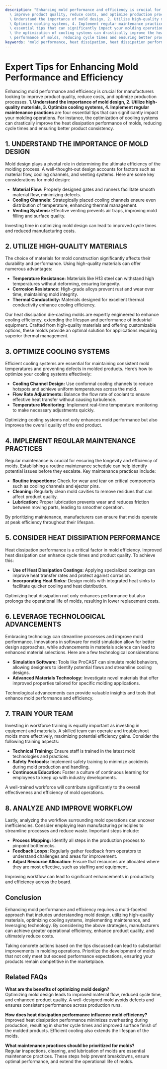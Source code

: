 ```yaml
---
description: "Enhancing mold performance and efficiency is crucial for manufacturers looking to\
  \ improve product quality, reduce costs, and optimize production processes. **1.\
  \ Understand the importance of mold design, 2. Utilize high-quality materials, 3.\
  \ Optimize cooling systems, 4. Implement regular maintenance practices** are four\
  \ essential tips that can significantly impact your molding operations. For instance,\
  \ the optimization of cooling systems can drastically improve the heat dissipation\
  \ performance of molds, reducing cycle times and ensuring better product consistency."
keywords: "mold performance, heat dissipation, heat dissipation performance, die casting process"
---
```

# Expert Tips for Enhancing Mold Performance and Efficiency

Enhancing mold performance and efficiency is crucial for manufacturers looking to improve product quality, reduce costs, and optimize production processes. **1. Understand the importance of mold design, 2. Utilize high-quality materials, 3. Optimize cooling systems, 4. Implement regular maintenance practices** are four essential tips that can significantly impact your molding operations. For instance, the optimization of cooling systems can drastically improve the heat dissipation performance of molds, reducing cycle times and ensuring better product consistency.

## 1. UNDERSTAND THE IMPORTANCE OF MOLD DESIGN

Mold design plays a pivotal role in determining the ultimate efficiency of the molding process. A well-thought-out design accounts for factors such as material flow, cooling channels, and venting systems. Here are some key considerations for mold design:

- **Material Flow:** Properly designed gates and runners facilitate smooth material flow, minimizing defects.
- **Cooling Channels:** Strategically placed cooling channels ensure even distribution of temperature, enhancing thermal management.
- **Venting Systems:** Effective venting prevents air traps, improving mold filling and surface quality.

Investing time in optimizing mold design can lead to improved cycle times and reduced manufacturing costs. 

## 2. UTILIZE HIGH-QUALITY MATERIALS

The choice of materials for mold construction significantly affects their durability and performance. Using high-quality materials can offer numerous advantages:

- **Temperature Resistance:** Materials like H13 steel can withstand high temperatures without deforming, ensuring longevity.
- **Corrosion Resistance:** High-grade alloys prevent rust and wear over time, maintaining mold integrity.
- **Thermal Conductivity:** Materials designed for excellent thermal conductivity enhance cooling efficiency.

Our heat dissipation die-casting molds are expertly engineered to enhance cooling efficiency, extending the lifespan and performance of industrial equipment. Crafted from high-quality materials and offering customizable options, these molds provide an optimal solution for applications requiring superior thermal management.

## 3. OPTIMIZE COOLING SYSTEMS

Efficient cooling systems are essential for maintaining consistent mold temperatures and preventing defects in molded products. Here’s how to optimize your cooling systems effectively:

- **Cooling Channel Design:** Use conformal cooling channels to reduce hotspots and achieve uniform temperatures across the mold.
- **Flow Rate Adjustments:** Balance the flow rate of coolant to ensure effective heat transfer without causing turbulence.
- **Temperature Monitoring:** Implement real-time temperature monitoring to make necessary adjustments quickly.

Optimizing cooling systems not only enhances mold performance but also improves the overall quality of the end product.

## 4. IMPLEMENT REGULAR MAINTENANCE PRACTICES

Regular maintenance is crucial for ensuring the longevity and efficiency of molds. Establishing a routine maintenance schedule can help identify potential issues before they escalate. Key maintenance practices include:

- **Routine inspections:** Check for wear and tear on critical components such as cooling channels and ejector pins.
- **Cleaning:** Regularly clean mold cavities to remove residues that can affect product quality.
- **Lubrication:** Proper lubrication prevents wear and reduces friction between moving parts, leading to smoother operation.

By prioritizing maintenance, manufacturers can ensure that molds operate at peak efficiency throughout their lifespan.

## 5. CONSIDER HEAT DISSIPATION PERFORMANCE

Heat dissipation performance is a critical factor in mold efficiency. Improved heat dissipation can enhance cycle times and product quality. To achieve this:

- **Use of Heat Dissipation Coatings:** Applying specialized coatings can improve heat transfer rates and protect against corrosion.
- **Incorporating Heat Sinks:** Design molds with integrated heat sinks to facilitate quicker cooling and heat distribution.

Optimizing heat dissipation not only enhances performance but also prolongs the operational life of molds, resulting in lower replacement costs.

## 6. LEVERAGE TECHNOLOGICAL ADVANCEMENTS

Embracing technology can streamline processes and improve mold performance. Innovations in software for mold simulation allow for better design approaches, while advancements in materials science can lead to enhanced material selections. Here are a few technological considerations:

- **Simulation Software:** Tools like ProCAST can simulate mold behaviors, allowing designers to identify potential flaws and streamline cooling designs.
- **Advanced Materials Technology:** Investigate novel materials that offer improved properties tailored for specific molding applications.

Technological advancements can provide valuable insights and tools that enhance mold performance and efficiency.

## 7. TRAIN YOUR TEAM

Investing in workforce training is equally important as investing in equipment and materials. A skilled team can operate and troubleshoot molds more effectively, maximizing potential efficiency gains. Consider the following training aspects:

- **Technical Training:** Ensure staff is trained in the latest mold technologies and practices.
- **Safety Protocols:** Implement safety training to minimize accidents during mold production and handling.
- **Continuous Education:** Foster a culture of continuous learning for employees to keep up with industry developments.

A well-trained workforce will contribute significantly to the overall effectiveness and efficiency of mold operations.

## 8. ANALYZE AND IMPROVE WORKFLOW

Lastly, analyzing the workflow surrounding mold operations can uncover inefficiencies. Consider employing lean manufacturing principles to streamline processes and reduce waste. Important steps include:

- **Process Mapping:** Identify all steps in the production process to pinpoint bottlenecks.
- **Feedback Loops:** Regularly gather feedback from operators to understand challenges and areas for improvement.
- **Adjust Resource Allocation:** Ensure that resources are allocated where they are most effective, such as staffing and equipment.

Improving workflow can lead to significant enhancements in productivity and efficiency across the board.

## Conclusion

Enhancing mold performance and efficiency requires a multi-faceted approach that includes understanding mold design, utilizing high-quality materials, optimizing cooling systems, implementing maintenance, and leveraging technology. By considering the above strategies, manufacturers can achieve greater operational efficiency, enhance product quality, and ultimately reduce costs.

Taking concrete actions based on the tips discussed can lead to substantial improvements in molding operations. Prioritize the development of molds that not only meet but exceed performance expectations, ensuring your products remain competitive in the marketplace.

## Related FAQs

**What are the benefits of optimizing mold design?**  
Optimizing mold design leads to improved material flow, reduced cycle time, and enhanced product quality. A well-designed mold avoids defects and ensures consistent performance across production runs.

**How does heat dissipation performance influence mold efficiency?**  
Improved heat dissipation performance minimizes overheating during production, resulting in shorter cycle times and improved surface finish of the molded products. Efficient cooling also extends the lifespan of the molds.

**What maintenance practices should be prioritized for molds?**  
Regular inspections, cleaning, and lubrication of molds are essential maintenance practices. These steps help prevent breakdowns, ensure optimal performance, and extend the operational life of molds.
